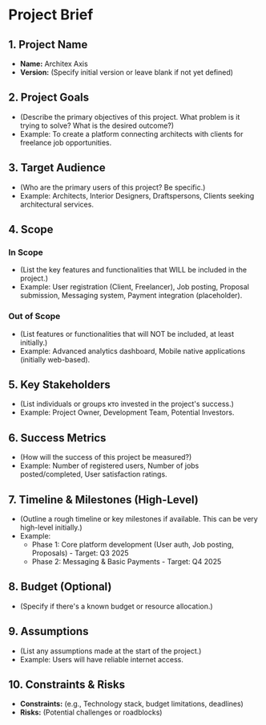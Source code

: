 # Project Brief

## 1. Project Name

* **Name:** Architex Axis
* **Version:** (Specify initial version or leave blank if not yet defined)

## 2. Project Goals

* (Describe the primary objectives of this project. What problem is it trying to solve? What is the desired outcome?)
* Example: To create a platform connecting architects with clients for freelance job opportunities.

## 3. Target Audience

* (Who are the primary users of this project? Be specific.)
* Example: Architects, Interior Designers, Draftspersons, Clients seeking architectural services.

## 4. Scope

### In Scope

* (List the key features and functionalities that WILL be included in the project.)
* Example: User registration (Client, Freelancer), Job posting, Proposal submission, Messaging system, Payment integration (placeholder).

### Out of Scope

* (List features or functionalities that will NOT be included, at least initially.)
* Example: Advanced analytics dashboard, Mobile native applications (initially web-based).

## 5. Key Stakeholders

* (List individuals or groups кто invested in the project's success.)
* Example: Project Owner, Development Team, Potential Investors.

## 6. Success Metrics

* (How will the success of this project be measured?)
* Example: Number of registered users, Number of jobs posted/completed, User satisfaction ratings.

## 7. Timeline & Milestones (High-Level)

* (Outline a rough timeline or key milestones if available. This can be very high-level initially.)
* Example:
  * Phase 1: Core platform development (User auth, Job posting, Proposals) - Target: Q3 2025
  * Phase 2: Messaging & Basic Payments - Target: Q4 2025

## 8. Budget (Optional)

* (Specify if there's a known budget or resource allocation.)

## 9. Assumptions

* (List any assumptions made at the start of the project.)
* Example: Users will have reliable internet access.

## 10. Constraints & Risks

* **Constraints:** (e.g., Technology stack, budget limitations, deadlines)
* **Risks:** (Potential challenges or roadblocks)

